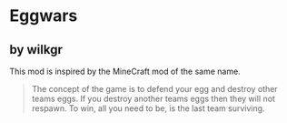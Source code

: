 # Eggwars
## by wilkgr

This mod is inspired by the MineCraft mod of the same name.

>  The concept of the game is to defend your egg and destroy other teams eggs. If you destroy another teams eggs then they will not respawn. To win, all you need to be, is the last team surviving.

